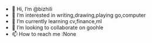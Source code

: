 - 👋 Hi, I’m @bizhili
- 👀 I’m interested in writing,drawing,playing go,computer
- 🌱 I’m currently learning cv,finance,ml
- 💞️ I’m looking to collaborate on goohle
- 📫 How to reach me :None

<!---
bizhili/bizhili is a ✨ special ✨ repository because its `README.md` (this file) appears on your GitHub profile.
You can click the Preview link to take a look at your changes.
--->
